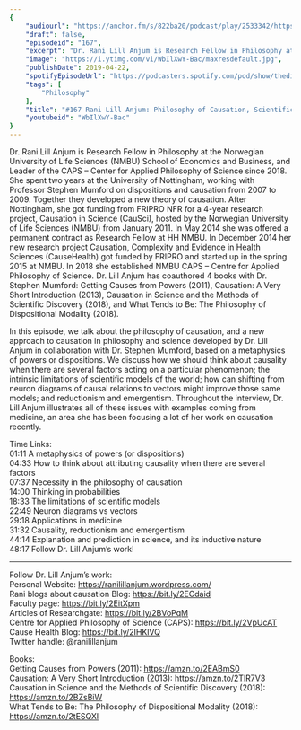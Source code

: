 ```yaml
---
{
	"audiourl": "https://anchor.fm/s/822ba20/podcast/play/2533342/https%3A%2F%2Fd3ctxlq1ktw2nl.cloudfront.net%2Fproduction%2F2019-2-2%2F10726173-44100-2-d0fca71001021.m4a",
	"draft": false,
	"episodeid": "167",
	"excerpt": "Dr. Rani Lill Anjum is Research Fellow in Philosophy at the Norwegian University of Life Sciences (NMBU) School of Economics and Business, and Leader of the CAPS – Center for Applied Philosophy of Science since 2018. She spent two years at the University of Nottingham, working with Professor Stephen Mumford on dispositions and causation from 2007 to 2009. Together they developed a new theory of causation. After Nottingham, she got funding from FRIPRO NFR for a 4-year research project, Causation in Science (CauSci), hosted by the Norwegian University of Life Sciences (NMBU) from January 2011. In May 2014 she was offered a permanent contract as Research Fellow at HH NMBU. In December 2014 her new research project Causation, Complexity and Evidence in Health Sciences (CauseHealth) got funded by FRIPRO and started up in the spring 2015 at NMBU. In 2018 she established NMBU CAPS – Centre for Applied Philosophy of Science. Dr. Lill Anjum has coauthored 4 books with Dr. Stephen Mumford: Getting Causes from Powers (2011), Causation: A Very Short Introduction (2013), Causation in Science and the Methods of Scientific Discovery (2018), and What Tends to Be: The Philosophy of Dispositional Modality (2018).",
	"image": "https://i.ytimg.com/vi/WbIlXwY-Bac/maxresdefault.jpg",
	"publishDate": 2019-04-22,
	"spotifyEpisodeUrl": "https://podcasters.spotify.com/pod/show/thedissenter/episodes/167-Rani-Lill-Anjum-Philosophy-of-Causation--Scientific-Models--And-Medicine-e3bqgu",
	"tags": [
		"Philosophy"
	],
	"title": "#167 Rani Lill Anjum: Philosophy of Causation, Scientific Models, and Medicine",
	"youtubeid": "WbIlXwY-Bac"
}
---
```

Dr. Rani Lill Anjum is Research Fellow in Philosophy at the Norwegian University of Life Sciences (NMBU) School of Economics and Business, and Leader of the CAPS – Center for Applied Philosophy of Science since 2018. She spent two years at the University of Nottingham, working with Professor Stephen Mumford on dispositions and causation from 2007 to 2009. Together they developed a new theory of causation. After Nottingham, she got funding from FRIPRO NFR for a 4-year research project, Causation in Science (CauSci), hosted by the Norwegian University of Life Sciences (NMBU) from January 2011. In May 2014 she was offered a permanent contract as Research Fellow at HH NMBU. In December 2014 her new research project Causation, Complexity and Evidence in Health Sciences (CauseHealth) got funded by FRIPRO and started up in the spring 2015 at NMBU. In 2018 she established NMBU CAPS – Centre for Applied Philosophy of Science. Dr. Lill Anjum has coauthored 4 books with Dr. Stephen Mumford: Getting Causes from Powers (2011), Causation: A Very Short Introduction (2013), Causation in Science and the Methods of Scientific Discovery (2018), and What Tends to Be: The Philosophy of Dispositional Modality (2018).

In this episode, we talk about the philosophy of causation, and a new approach to causation in philosophy and science developed by Dr. Lill Anjum in collaboration with Dr. Stephen Mumford, based on a metaphysics of powers or dispositions. We discuss how we should think about causality when there are several factors acting on a particular phenomenon; the intrinsic limitations of scientific models of the world; how can shifting from neuron diagrams of causal relations to vectors might improve those same models; and reductionism and emergentism. Throughout the interview, Dr. Lill Anjum illustrates all of these issues with examples coming from medicine, an area she has been focusing a lot of her work on causation recently.

Time Links:  
<time>01:11</time> A metaphysics of powers (or dispositions)  
<time>04:33</time> How to think about attributing causality when there are several factors           
<time>07:37</time> Necessity in the philosophy of causation                   
<time>14:00</time> Thinking in probabilities              
<time>18:33</time> The limitations of scientific models                    
<time>22:49</time> Neuron diagrams vs vectors           
<time>29:18</time> Applications in medicine       
<time>31:32</time> Causality, reductionism and emergentism      
<time>44:14</time> Explanation and prediction in science, and its inductive nature    
<time>48:17</time> Follow Dr. Lill Anjum’s work!

---

Follow Dr. Lill Anjum’s work:  
Personal Website: https://ranilillanjum.wordpress.com/  
Rani blogs about causation Blog: https://bit.ly/2ECdaid  
Faculty page: https://bit.ly/2EitXpm  
Articles of Researchgate: https://bit.ly/2BVoPqM  
Centre for Applied Philosophy of Science (CAPS): https://bit.ly/2VpUcAT  
Cause Health Blog: https://bit.ly/2IHKlVQ  
Twitter handle: @ranilillanjum

Books:  
Getting Causes from Powers (2011): https://amzn.to/2EABmS0  
Causation: A Very Short Introduction (2013): https://amzn.to/2TlR7V3  
Causation in Science and the Methods of Scientific Discovery (2018): https://amzn.to/2BZsBiW  
What Tends to Be: The Philosophy of Dispositional Modality (2018): https://amzn.to/2tESQXl
